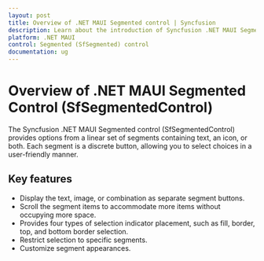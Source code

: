 ```yaml
---
layout: post
title: Overview of .NET MAUI Segmented control | Syncfusion
description: Learn about the introduction of Syncfusion .NET MAUI Segmented control (SfSegmentedControl) in mobile and desktop applications from a single shared codebase.
platform: .NET MAUI
control: Segmented (SfSegmented) control
documentation: ug
---
```

 
# Overview of .NET MAUI Segmented Control (SfSegmentedControl)

The Syncfusion .NET MAUI Segmented control (SfSegmentedControl) provides options from a linear set of segments containing text, an icon, or both. Each segment is a discrete button, allowing you to select choices in a user-friendly manner.

## Key features 

* Display the text, image, or combination as separate segment buttons.
* Scroll the segment items to accommodate more items without occupying more space.
* Provides four types of selection indicator placement, such as fill, border, top, and bottom border selection.
* Restrict selection to specific segments.
* Customize segment appearances.